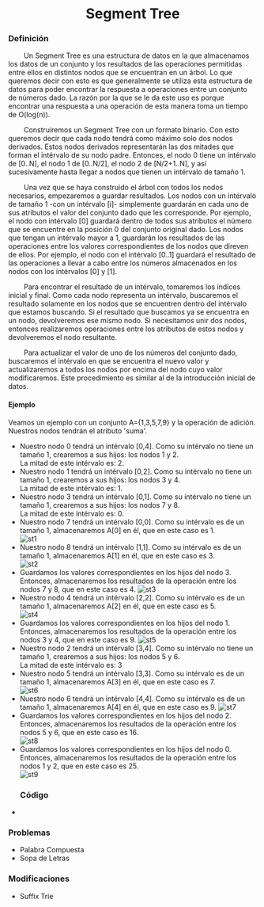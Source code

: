 
<div align="center">

# Segment Tree  

 <div align="left">
 
 ### Definición  
 
&nbsp;&nbsp;&nbsp;&nbsp;&nbsp;&nbsp;&nbsp;&nbsp;Un Segment Tree es una estructura de datos en la que almacenamos los datos de un conjunto y los resultados de las operaciones permitidas entre ellos en distintos nodos que se encuentran en un árbol. Lo que queremos decir con esto es que generalmente se utiliza esta estructura de datos para poder encontrar la respuesta a operaciones entre un conjunto de números dado. La razón por la que se le da este uso es porque encontrar una respuesta a una operación de esta manera toma un tiempo de O(log(n)).  
 
&nbsp;&nbsp;&nbsp;&nbsp;&nbsp;&nbsp;&nbsp;&nbsp;Construiremos un Segment Tree con un formato binario. Con esto queremos decir que cada nodo tendrá como máximo solo dos nodos derivados. Estos nodos derivados representarán las dos mitades que forman el intérvalo de su nodo padre. Entonces, el nodo 0 tiene un intérvalo de [0..N], el nodo 1 de [0..N/2], el nodo 2 de [N/2+1..N], y así sucesivamente hasta llegar a nodos que tienen un intérvalo de tamaño 1.  
 
&nbsp;&nbsp;&nbsp;&nbsp;&nbsp;&nbsp;&nbsp;&nbsp;Una vez que se haya construido el árbol con todos los nodos necesarios, empezaremos a guardar resultados. Los nodos con un intérvalo de tamaño 1 -con un intérvalo [i]- simplemente guardarán en cada uno de sus atributos el valor del conjunto dado que les corresponde. Por ejemplo, el nodo con intérvalo [0] guardará dentro de todos sus atributos el número que se encuentre en la posición 0 del conjunto original dado. Los nodos que tengan un intérvalo mayor a 1, guardarán los resultados de las operaciones entre los valores correspondientes de los nodos que direven de ellos. Por ejemplo, el nodo con el intérvalo [0..1] guardará el resultado de las operaciones a llevar a cabo entre los números almacenados en los nodos con los intérvalos [0] y [1].  
 
&nbsp;&nbsp;&nbsp;&nbsp;&nbsp;&nbsp;&nbsp;&nbsp;Para encontrar el resultado de un intérvalo, tomaremos los índices inicial y final. Como cada nodo representa un intérvalo, buscaremos el resultado solamente en los nodos que se encuentren dentro del intérvalo que estamos buscando. Si el resultado que buscamos ya se encuentra en un nodo, devolveremos ese mismo nodo. Si necesitamos unir dos nodos, entonces realizaremos operaciones entre los atributos de estos nodos y devolveremos el nodo resultante.  
 
&nbsp;&nbsp;&nbsp;&nbsp;&nbsp;&nbsp;&nbsp;&nbsp;Para actualizar el valor de uno de los números del conjunto dado, buscaremos el intérvalo en que se encuentra el nuevo valor y actualizaremos a todos los nodos por encima del nodo cuyo valor modificaremos. Este procedimiento es similar al de la introducción inicial de datos.  
 
 #### Ejemplo  
 
 Veamos un ejemplo con un conjunto A={1,3,5,7,9} y la operación de adición. Nuestros nodos tendrán el atributo 'suma'.  
 
 * Nuestro nodo 0 tendrá un intérvalo [0,4]. Como su intérvalo no tiene un tamaño 1, crearemos a sus hijos: los nodos 1 y 2.  
   La mitad de este intérvalo es: 2.  
 * Nuestro nodo 1 tendrá un intérvalo [0,2]. Como su intérvalo no tiene un tamaño 1, crearemos a sus hijos: los nodos 3 y 4.  
   La mitad de este intérvalo es: 1.  
 * Nuestro nodo 3 tendrá un intérvalo [0,1]. Como su intérvalo no tiene un tamaño 1, crearemos a sus hijos: los nodos 7 y 8.  
   La mitad de este intérvalo es: 0.  
 * Nuestro nodo 7 tendrá un intérvalo [0,0]. Como su intérvalo es de un tamaño 1, almacenaremos A[0] en él, que en este caso es 1.  
 ![st1](https://imgur.com/obal63J.png)
 * Nuestro nodo 8 tendrá un intérvalo [1,1]. Como su intérvalo es de un tamaño 1, almacenaremos A[1] en él, que en este caso es 3.  
 ![st2](https://imgur.com/gOgLFJk.png)
 * Guardamos los valores correspondientes en los hijos del nodo 3. Entonces, almacenaremos los resultados de la operación entre los nodos 7 y 8, que en este caso es 4.
  ![st3](https://imgur.com/024fyxb.png)
 * Nuestro nodo 4 tendrá un intérvalo [2,2]. Como su intérvalo es de un tamaño 1, almacenaremos A[2] en él, que en este caso es 5.    
 ![st4](https://imgur.com/Ph1dbay.png)
 * Guardamos los valores correspondientes en los hijos del nodo 1. Entonces, almacenaremos los resultados de la operación entre los nodos 3 y 4, que en este caso es 9. 
  ![st5](https://imgur.com/WOgdsf7.png)
 * Nuestro nodo 2 tendrá un intérvalo [3,4]. Como su intérvalo no tiene un tamaño 1, crearemos a sus hijos: los nodos 5 y 6.  
   La mitad de este intérvalo es: 3  
 * Nuestro nodo 5 tendrá un intérvalo [3,3]. Como su intérvalo es de un tamaño 1, almacenaremos A[3] en él, que en este caso es 7.  
 ![st6](https://imgur.com/IUaCC1N.png)
 * Nuestro nodo 6 tendrá un intérvalo [4,4]. Como su intérvalo es de un tamaño 1, almacenaremos A[4] en él, que en este caso es 9.
 ![st7](https://imgur.com/PWg4gpn.png)
 * Guardamos los valores correspondientes en los hijos del nodo 2. Entonces, almacenaremos los resultados de la operación entre los nodos 5 y 6, que en este caso es 16.  
 ![st8](https://imgur.com/n9AWuNY.png)
 * Guardamos los valores correspondientes en los hijos del nodo 0. Entonces, almacenaremos los resultados de la operación entre los nodos 1 y 2, que en este caso es 25.  
 ![st9](https://imgur.com/6jqZLDg.png)
   ### Código
  * []()
  
  ### Problemas
  * Palabra Compuesta
  * Sopa de Letras
  ### Modificaciones 
  * Suffix Trie
